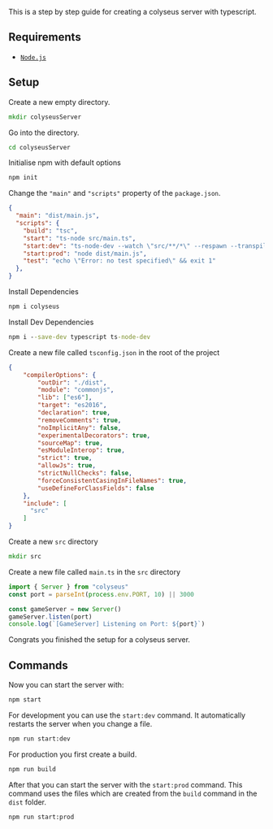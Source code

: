 This is a step by step guide for creating a colyseus server with typescript.

## Requirements

- [`Node.js`](https://nodejs.org/)

## Setup

Create a new empty directory.
```cmd
mkdir colyseusServer
```

Go into the directory.
```cmd
cd colyseusServer
```

Initialise npm with default options
```cmd
npm init
```
Change the `"main"` and `"scripts"` property of the `package.json`.
```json
{
  "main": "dist/main.js",
  "scripts": {
    "build": "tsc",
    "start": "ts-node src/main.ts",
    "start:dev": "ts-node-dev --watch \"src/**/*\" --respawn --transpile-only src/main.ts ",
    "start:prod": "node dist/main.js",
    "test": "echo \"Error: no test specified\" && exit 1"
  },
}
```

Install Dependencies
```cmd
npm i colyseus
```

Install Dev Dependencies
```cmd
npm i --save-dev typescript ts-node-dev
```

Create a new file called `tsconfig.json` in the root of the project
```json
{
    "compilerOptions": {
        "outDir": "./dist",
        "module": "commonjs",
        "lib": ["es6"],
        "target": "es2016",
        "declaration": true,
        "removeComments": true,
        "noImplicitAny": false,
        "experimentalDecorators": true,
        "sourceMap": true,
        "esModuleInterop": true,
        "strict": true,
        "allowJs": true,
        "strictNullChecks": false,
        "forceConsistentCasingInFileNames": true,
        "useDefineForClassFields": false
    },
    "include": [
      "src"
    ]
}
```

Create a new `src` directory
```cmd
mkdir src
```

Create a new file called `main.ts` in the `src` directory
```ts
import { Server } from "colyseus"
const port = parseInt(process.env.PORT, 10) || 3000

const gameServer = new Server()
gameServer.listen(port)
console.log(`[GameServer] Listening on Port: ${port}`)
```

Congrats you finished the setup for a colyseus server.

## Commands

Now you can start the server with:
```cmd
npm start
```

For development you can use the `start:dev` command. It automatically restarts the server when you change a file.
```cmd
npm run start:dev
```

For production you first create a build.
```cmd
npm run build
```

After that you can start the server with the `start:prod` command. This command uses the files which are created from the `build` command in the `dist` folder.
```cmd
npm run start:prod
```
